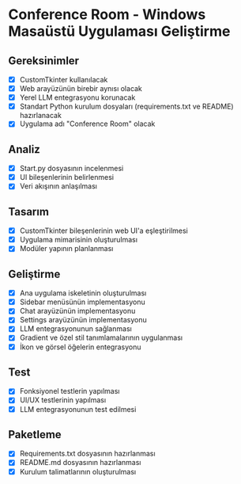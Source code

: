 # Conference Room - Windows Masaüstü Uygulaması Geliştirme

## Gereksinimler
- [x] CustomTkinter kullanılacak
- [x] Web arayüzünün birebir aynısı olacak
- [x] Yerel LLM entegrasyonu korunacak
- [x] Standart Python kurulum dosyaları (requirements.txt ve README) hazırlanacak
- [x] Uygulama adı "Conference Room" olacak

## Analiz
- [x] Start.py dosyasının incelenmesi
- [x] UI bileşenlerinin belirlenmesi
- [x] Veri akışının anlaşılması

## Tasarım
- [x] CustomTkinter bileşenlerinin web UI'a eşleştirilmesi
- [x] Uygulama mimarisinin oluşturulması
- [x] Modüler yapının planlanması

## Geliştirme
- [x] Ana uygulama iskeletinin oluşturulması
- [x] Sidebar menüsünün implementasyonu
- [x] Chat arayüzünün implementasyonu
- [x] Settings arayüzünün implementasyonu
- [x] LLM entegrasyonunun sağlanması
- [x] Gradient ve özel stil tanımlamalarının uygulanması
- [x] İkon ve görsel öğelerin entegrasyonu

## Test
- [x] Fonksiyonel testlerin yapılması
- [x] UI/UX testlerinin yapılması
- [x] LLM entegrasyonunun test edilmesi

## Paketleme
- [x] Requirements.txt dosyasının hazırlanması
- [x] README.md dosyasının hazırlanması
- [x] Kurulum talimatlarının oluşturulması
